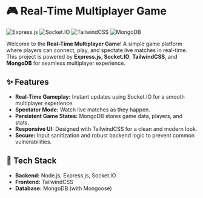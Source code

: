 # 🎮 Real-Time Multiplayer Game

![Express.js](https://img.shields.io/badge/Express.js-black?style=for-the-badge&logo=express)
![Socket.IO](https://img.shields.io/badge/Socket.IO-black?style=for-the-badge&logo=socket.io)
![TailwindCSS](https://img.shields.io/badge/TailwindCSS-black?style=for-the-badge&logo=tailwindcss)
![MongoDB](https://img.shields.io/badge/MongoDB-black?style=for-the-badge&logo=mongodb)

Welcome to the **Real-Time Multiplayer Game**! A simple game platform where players can connect, play, and spectate live matches in real-time. This project is powered by **Express.js**, **Socket.IO**, **TailwindCSS**, and **MongoDB** for seamless multiplayer experience.

## ✨ Features
- **Real-Time Gameplay:** Instant updates using Socket.IO for a smooth multiplayer experience.
- **Spectator Mode:** Watch live matches as they happen.
- **Persistent Game States:** MongoDB stores game data, players, and stats.
- **Responsive UI:** Designed with TailwindCSS for a clean and modern look.
- **Secure:** Input sanitization and robust backend logic to prevent common vulnerabilities.
  
## 🚀 Tech Stack
- **Backend:** Node.js, Express.js, Socket.IO
- **Frontend:** TailwindCSS
- **Database:** MongoDB (with Mongoose)

